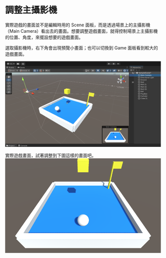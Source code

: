 # 調整主攝影機

實際遊戲的畫面並不是編輯時用的 Scene 面板，而是透過場景上的主攝影機（Main Camera）看出去的畫面。想要調整遊戲畫面，就得控制場景上主攝影機的位置、角度，來擺設想要的遊戲畫面。

選取攝影機時，右下角會出現預覽小畫面；也可以切換到 Game 面板看到較大的遊戲畫面。

![set-camera](./set-camera.png)


實際遊戲畫面，試著調整到下圖這樣的畫面吧。
![play-view](./play-view.png)